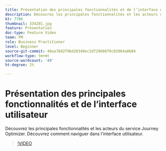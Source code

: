 ```yaml
---
title: Présentation des principales fonctionnalités et de l’interface utilisateur
description: Découvrez les principales fonctionnalités et les acteurs du service Journey Optimizer. Découvrez comment naviguer dans l’interface utilisateur.
kt: 7706
thumbnail: 334201.jpg
feature: Présentation
doc-type: Feature Video
team: PM
role: Business Practitioner
level: Beginner
source-git-commit: 40aa78d2f9bd20349ec2d729686f0c02964a0b84
workflow-type: tm+mt
source-wordcount: '49'
ht-degree: 2%

---
```



# Présentation des principales fonctionnalités et de l’interface utilisateur

Découvrez les principales fonctionnalités et les acteurs du service Journey Optimizer. Découvrez comment naviguer dans l’interface utilisateur.

>[!VIDEO](https://video.tv.adobe.com/v/334201?quality=12)
